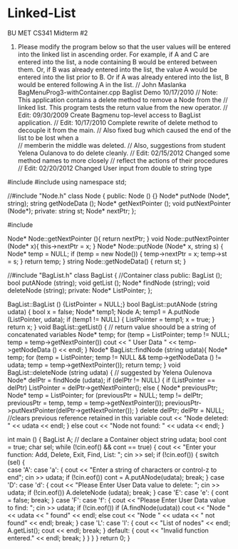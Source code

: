# Linked-List
BU MET CS341 Midterm #2

1.	 Please modify the program below so that the user values will be entered into the linked list in ascending order.  For example, if A and C are entered into the list, a node containing B would be entered between them. Or, if B was already entered into the list, the value A would be entered into the list prior to B.  Or if A was already entered into the list, B would be entered following A in the list.
// John Maslanka  BagMenuProg3-withContainer.cpp Baglist Demo  10/17/2010
// Note: This application contains a delete method to remove a Node from the 
//       linked list. This program tests the return value from the new operator.
// Edit: 09/30/2009 Create Bagmenu top-level access to BagList application.
// Edit: 10/17/2010 Complete rewrite of delete method to decouple it from the main. 
//		Also fixed bug which caused the end of the list to be lost when a   
//			memberin the middle was deleted. 
//          Also, suggestions from student Yelena Oulanova to do delete cleanly.
// Edit: 02/15/2012 Changed some method names to more closely 
//			reflect the actions of their procedures
// Edit: 02/20/2012 Changed User input from double to string type

#include <string>
#include <iostream>
using namespace std;

//#include "Node.h"
class Node {
public:
	Node () {}
	Node* putNode (Node*, string);
	string getNodeData ();
	Node* getNextPointer ();
	void putNextPointer (Node*);
private:
	string st;
	Node* nextPtr;
};

#include <cstdlib>

Node* Node::getNextPointer (){
	return nextPtr;
}
void Node::putNextPointer (Node* x){
	this->nextPtr = x;
}
Node* Node::putNode (Node* x, string s) {
	Node* temp = NULL;
	if (temp = new Node()) {
		temp->nextPtr = x;
		temp->st = s;
	}
	return temp;
}
string Node::getNodeData() {
	return st;
}

//#include "BagList.h"
class BagList {  //Container class
public:
	BagList ();
	bool putANode (string);
	void getList ();
	Node* findNode (string);
	void  deleteNode (string);
private:
	Node* ListPointer;
};


BagList::BagList () 
	{ListPointer = NULL;}
bool BagList::putANode (string udata) {
	bool x = false;
	Node* temp1;
	Node A;
	temp1 = A.putNode (ListPointer, udata);
	if (temp1 != NULL)
	{	ListPointer = temp1;
		x = true;
	}
	return x;
}
void BagList::getList() { // return value shoould be a string of concatenated variables
	Node* temp;
	for (temp = ListPointer; temp != NULL;
			temp = temp->getNextPointer()) 
		cout << " User Data " << temp->getNodeData () << endl;
}
Node* BagList::findNode (string udata){
	Node* temp;
	for (temp = ListPointer; temp != NULL && temp->getNodeData () != udata; 
		       temp = temp->getNextPointer());
	return temp;
}
void BagList::deleteNode (string udata) {  // suggested by Yelena Oulenova
	Node* delPtr = findNode (udata); 
	if (delPtr != NULL) {
		if (ListPointer == delPtr)
			ListPointer = delPtr->getNextPointer();
		else { Node* previousPtr; 
			Node* temp = ListPointer; 
			for (previousPtr = NULL; temp != delPtr; 
				previousPtr = temp, temp = temp->getNextPointer());
			previousPtr->putNextPointer(delPtr->getNextPointer());
		}
		delete delPtr;
		delPtr = NULL; //clears previous reference retained in this variable
		cout << "Node deleted: " << udata << endl;
	}
	else
		cout << "Node not found: " << udata << endl;
}

int main () {
    BagList A;  // declare a Container object
    string udata;
	bool cont = true;
    char sel;
    while (!cin.eof() && cont == true) {
	cout << "Enter your function: Add, Delete, Exit, Find, List: ";
	cin >> sel;
	if (!cin.eof()) {
	    switch (sel) {		
		case 'A': case 'a': {
		    cout << "Enter a string of characters or control-z to end";
		    cin >> udata;
		    if (!cin.eof())
cont = A.putANode(udata);
		    break;
		}
		case 'D': case 'd': { 
			cout << "Please Enter User Data value to delete: ";
			cin >> udata;
			if (!cin.eof()) 
				A.deleteNode (udata);
			break;
			}
		case 'E': case 'e': {
			cont = false;
			break;
			}
		case 'F': case 'f': {
			cout << "Please Enter User Data value to find: ";
			cin >> udata;
			if (!cin.eof()) 
				if (A.findNode(udata))
cout << "Node " << udata << " found" << endl;
				else
cout << "Node " << udata << " not found" << endl; 
			break;
			}
		case 'L': case 'l': {
			cout << "List of nodes" << endl;
			A.getList();
			cout << endl;
			break;
			}
		default: {
			cout << "Invalid function entered." << endl;
			break;
			 }
		   }
	    }
	}
	return 0;
}

